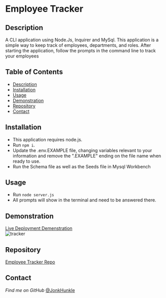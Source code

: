 # Employee Tracker

## Description

A CLI application using Node.Js, Inquirer and MySql. This application is a simple way to keep track of employees, departments, and roles. After starting the application, follow the prompts in the command line to track your employees

## Table of Contents
* [Description](#description)
* [Installation](#installation)
* [Usage](#usage)
* [Demonstration](#demonstration)
* [Repository](#repository)
* [Contact](#contact)

## Installation

- This application requires node.js.
- Run ```npm i```.
- Update the .env.EXAMPLE file, changing variables relevant to your information and remove the ".EXAMPLE" ending on the file name when ready to use. 
- Run the Schema file as well as the Seeds file in Mysql Workbench

## Usage

- Run ```node server.js```
- All prompts will show in the terminal and need to be answered there. 

## Demonstration

[Live Deployment Demenstration](https://drive.google.com/file/d/126jAW9THud4AC2m8pOLZcQnTuupVivoZ/view?usp=sharing)
<br/>
![tracker](https://i.imgur.com/1ksPTPA.png)

## Repository

[Employee Tracker Repo](https://github.com/JonkHunkle/employeeTracker)


## Contact

*Find me on GitHub* [@JonkHunkle](https://github.com/JonkHunkle)
